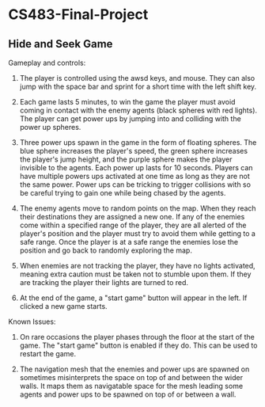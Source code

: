 # CS483-Final-Project

  Hide and Seek Game
-----------------------
      
Gameplay and controls: 
  1. The player is controlled using the awsd keys, and mouse. 
  They can also jump with the space bar and sprint for a short time with the left shift key. 
       
  2. Each game lasts 5 minutes, to win the game the player must avoid coming in contact with the enemy agents (black spheres with red lights). 
  The player can get power ups by jumping into and colliding with the power up spheres. 

  3. Three power ups spawn in the game in the form of floating spheres. The blue sphere increases the player's speed, the green sphere increases the player's         jump height, and the purple sphere makes the player invisible to the agents. Each power up lasts for 10 seconds. Players can have multiple powers ups               activated at one time as long as they are not the same power. Power ups can be tricking to trigger collisions with so be careful trying to gain one while           being chased by the agents. 

  4. The enemy agents move to random points on the map. When they reach their destinations they are assigned a new one. If any of the enemies come within a           specified range of the player, they are all alerted of the player's position and the player must try to avoid them while getting to a safe range. Once the           player is at a safe range the enemies lose the position and go back to randomly exploring the map. 

  5. When enemies are not tracking the player, they have no lights activated, meaning extra caution must be taken not to stumble upon them. If they are               tracking the player their lights are turned to red. 
    
  6. At the end of the game, a "start game" button will appear in the left. If clicked a new game starts. 



Known Issues: 

 1. On rare occasions the player phases through the floor at the start of the game. The "start game" button is enabled if they do. This can be used to restart        the game. 

2. The navigation mesh that the enemies and power ups are spawned on sometimes misinterprets the space on top of and between the wider walls. It maps them as       navigatable space for the mesh leading some agents and power ups to be spawned on top of or between a wall.  
       
